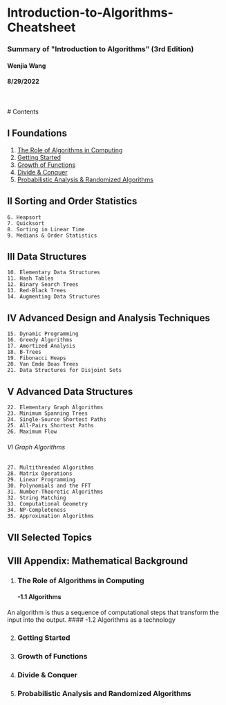 # Introduction-to-Algorithms-Cheatsheet
### Summary of "Introduction to Algorithms" (3rd Edition)
#### Wenjia Wang
#### 8/29/2022
<br/>
<br/>
# Contents

## I Foundations
1. [The Role of Algorithms in Computing](#the-role-of-algorithms-in-computing)
2. [Getting Started](#getting-started)
3. [Growth of Functions](#growth-of-functions)
4. [Divide & Conquer](#divide&conquer)
5. [Probabilistic Analysis & Randomized Algorithms](#probabilistic-analysis-and-randomized-algorithms)
## II Sorting and Order Statistics<br/>
    6. Heapsort
    7. Quicksort
    8. Sorting in Linear Time
    9. Medians & Order Statistics
## III Data Structures
    10. Elementary Data Structures
    11. Hash Tables
    12. Binary Search Trees
    13. Red-Black Trees
    14. Augmenting Data Structures
## IV Advanced Design and Analysis Techniques
    15. Dynamic Programming
    16. Greedy Algorithms
    17. Amortized Analysis
    18. B-Trees
    19. Fibonacci Heaps
    20. Van Emde Boas Trees
    21. Data Structures for Disjoint Sets
## V Advanced Data Structures
    22. Elementary Graph Algorithms
    23. Minimum Spanning Trees
    24. Single-Source Shortest Paths
    25. All-Pairs Shortest Paths
    26. Maximum Flow
###### VI Graph Algorithms
    27. Multithreaded Algorithms
    28. Matrix Operations
    29. Linear Programming
    30. Polynomials and the FFT
    31. Number-Theoretic Algorithms
    32. String Matching
    33. Computational Geometry
    34. NP-Completeness
    35. Approximation Algorithms
## VII Selected Topics
## VIII Appendix: Mathematical Background


1. ### The Role of Algorithms in Computing
    #### -1.1 Algorithms
An algorithm is thus a sequence of computational steps that transform the
input into the output.
    #### -1.2 Algorithms as a technology

2. ### Getting Started
3. ### Growth of Functions
4. ### Divide & Conquer
5. ### Probabilistic Analysis and Randomized Algorithms
